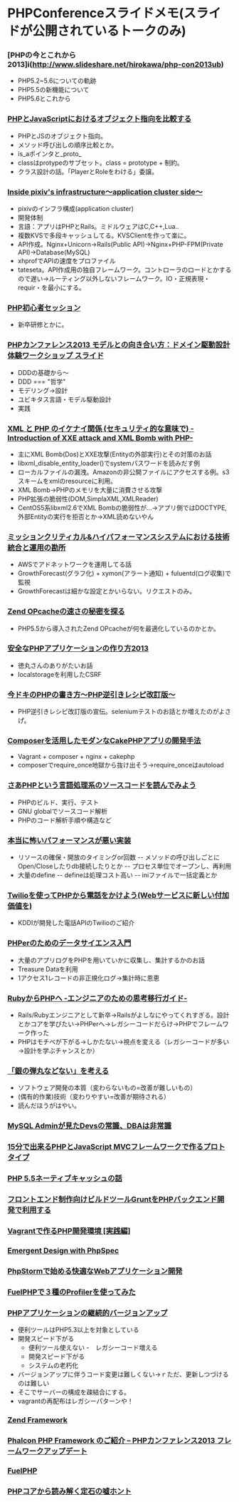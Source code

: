 # PHPConferenceスライドメモ(スライドが公開されているトークのみ)

### [PHPの今とこれから 2013]i(http://www.slideshare.net/hirokawa/php-con2013ub)

- PHP5.2~5.6についての軌跡
- PHP5.5の新機能について
- PHP5.6とこれから

### [PHPとJavaScriptにおけるオブジェクト指向を比較する](http://www.slideshare.net/kwatch/phpjavascript) 

- PHPとJSのオブジェクト指向。
- メソッド呼び出しの順序比較とか。
- is_aポインタと_proto_
- classはprotypeのサブセット。class = prototype + 制約。
- クラス設計の話。「PlayerとRoleをわける」委譲。

### [Inside pixiv's infrastructure〜application cluster side〜](http://www.slideshare.net/cubicdaiya/inside-pixiv-infrastructure)

- pixivのインフラ構成(application cluster)
- 開発体制
- 言語：アプリはPHPとRails。ミドルウェアはC,C++,Lua..
- 複数KVSで多段キャッシュしてる。KVSClientを作って楽に。
- API作成。Nginx+Unicorn->Rails(Public API)->Nginx+PHP-FPM(Private API)->Database(MySQL)
- xhprofでAPIの速度をプロファイル
- tateseta。API作成用の独自フレームワーク。コントローラのロードとかするので遅い→ルーティング以外しないフレームワーク。IO・正規表現・requir・を最小にする。

### [PHP初心者セッション](http://www.slideshare.net/kashioka/php2013)

- 新卒研修とかに。

### [PHPカンファレンス2013 モデルとの向き合い方：ドメイン駆動設計体験ワークショップ スライド](https://speakerdeck.com/hidenorigoto/phpkanhuarensu2013-moderutofalsexiang-kihe-ifang-domeinqu-dong-she-ji-ti-yan-wakusiyotupu-suraido)

- DDDの基礎から～
- DDD === "哲学"
- モデリング→設計
- ユビキタス言語・モデル駆動設計
- 実践

### [XML と PHP のイケナイ関係 (セキュリティ的な意味で) -Introduction of XXE attack and XML Bomb with PHP-](http://www.slideshare.net/ebihara/phpcon-2013xmlphpvuln)

- 主にXML Bomb(Dos)とXXE攻撃(Entityの外部実行)とその対策のお話
- libxml_disable_entity_loader()でsystemパスワードを読みだす例
- ローカルファイルの漏洩。Amazonの非公開ファイルにアクセスする例。s3スキームをxmlのresourceに利用。
- XML Bomb→PHPのメモリを大量に消費させる攻撃
- PHP拡張の脆弱性(DOM,SimplaXML,XMLReader)
- CentOS5系libxml2.6でXML Bombの脆弱性が...→アプリ側ではDOCTYPE,外部Entityの実行を拒否とか→XML読めないやん

### [ミッションクリティカル&ハイパフォーマンスシステムにおける技術統合と運用の勘所](https://speakerdeck.com/bash0c7/phpconference2013presentation-number-phpcon2013)

- AWSでアドネットワークを運用してる話
- GrowthForecast(グラフ化) + xymon(アラート通知) + fuluentd(ログ収集)で監視
- GrowthForecastは細かな設定とかいらない。リクエストのみ。

### [Zend OPcacheの速さの秘密を探る](http://sssslide.com/www.slideshare.net/hnw/zend-opcache)

- PHP5.5から導入されたZend OPcacheが何を最適化しているのかとか。

### [安全なPHPアプリケーションの作り方2013](http://www.slideshare.net/ockeghem/phpconf2013)

- 徳丸さんのありがたいお話
- localstorageを利用したCSRF

### [今ドキのPHPの書き方〜PHP逆引きレシピ改訂版〜](http://unsolublesugar.com/20130915/005329/)

- PHP逆引きレシピ改訂版の宣伝。seleniumテストのお話とか増えたのがよさげ。

### [Composerを活用したモダンなCakePHPアプリの開発手法](https://speakerdeck.com/yandod/cakephpdemoshi-eru-composerwohuo-yong-sitamodannakai-fa-shou-fa)

- Vagrant + composer + nginx + cakephp
- composerでrequire_once地獄から抜け出そう→require_onceはautoload

### [さあPHPという言語処理系のソースコードを読んでみよう](http://anatoo.jp/phpcon2013/)

- PHPのビルド、実行、テスト
- GNU globalでソースコード解析
- PHPのコード解析手順や構造など

### [本当に怖いパフォーマンスが悪い実装](http://www.slideshare.net/techblogyahoo/phpcon2013-performance)

- リソースの確保・開放のタイミングor回数
-- メソッドの呼び出しごとにOpen/Closeしたりdb接続したりとか
-- プロセス単位でオープンし、再利用
- 大量のdefine
-- defineは処理コスト高い
-- iniファイルで一括定義とか

### [Twilioを使ってPHPから電話をかけよう(Webサービスに新しい付加価値を)](http://www.slideshare.net/ichikaway/ichikawa-phpcon2013-twilio)

- KDDIが開発した電話APIのTwilioのご紹介

### [PHPerのためのデータサイエンス入門](https://speakerdeck.com/sotarok/introduction-to-data-science-for-php-users)

- 大量のアプリログをPHPを用いていかに収集し、集計するかのお話
- Treasure Dataを利用
- 1アクセス1レコードの非正規化ログ→集計時に恩恵

### [RubyからPHPへ -エンジニアのための思考移行ガイド-](https://speakerdeck.com/kuromatu/rubykaraphphe-enziniafalsetamefalsesi-kao-yi-xing-gaido)

- Rails/Rubyエンジニアとして新卒→Railsがよしなにやってくれすぎる。設計とかコアを学びたい→PHPerへ→レガシーコードだらけ→PHPでフレームワーク作った
- PHPはモチベが下がる→しかたない→視点を変える（レガシーコードが多い→設計を学ぶチャンスとか）

### [「銀の弾丸などない」を考える](http://www.slideshare.net/kitoku_magic/ss-26184970)

- ソフトウェア開発の本質（変わらないもの=改善が難しいもの）
- (偶有的作業)技術（変わりやすい=改善が期待される）
- 読んだほうがはやい。

### [MySQL Adminが見たDevsの常識、DBAは非常識](http://www.slideshare.net/yoku0825/devsdba)

### [15分で出来るPHPとJavaScript MVCフレームワークで作るプロトタイプ](http://twileshare.com/azlb)

### [PHP 5.5ネーティブキャッシュの話](http://www.slideshare.net/hirokawa/php-55-26227359)

### [フロントエンド制作向けビルドツールGruntをPHPバックエンド開発で利用する](http://www.slideshare.net/mishikawa55/2013-phpcon)

### [Vagrantで作るPHP開発環境 [実践編]](http://www.slideshare.net/shin1x1/vagrant-php)

### [Emergent Design with PhpSpec](http://www.slideshare.net/marcello.duarte/emergent-design-with-phpspec)

### [PhpStormで始める快適なWebアプリケーション開発](http://www.slideshare.net/Vexus2/2013-0914-phpstorm?ref=http://sssslide.com/www.slideshare.net/Vexus2/2013-0914-phpstorm)

### [FuelPHPで３種のProfilerを使ってみた](http://unsolublesugar.com/20130915/005329/)

### [PHPアプリケーションの継続的バージョンアップ](https://speakerdeck.com/kentaro/how-to-continuously-upgrade-web-services-written-in-php)

- 便利ツールはPHP5.3以上を対象としている
- 開発スピード下がる
    - 便利ツール使えない
    -　レガシーコード増える
    - 開発スピード下がる
    - システムの老朽化
- バージョンアップに伴うコード変更は難しくない→ｒただ、更新しつづけるのは難しい
- そこでサーバーの構成を疎結合にする。
- vagrantの再配布はレガシーパターンや！

### [Zend Framework](http://www.slideshare.net/sasezaki/zf-26187507)

### [Phalcon PHP Framework のご紹介 – PHPカンファレンス2013 フレームワークアップデート](http://www.slideshare.net/dzeyelid/introduction-phalconatphpcon)

### [FuelPHP](https://docs.google.com/presentation/d/1q2s6ULmPIw3rRLS-tJR773p5xsMkTgHVJIPK_T4TgVc/pub?start=false&loop=false&delayms=3000#slide=id.p)

### [PHPコアから読み解く定石の嘘ホント](http://www.slideshare.net/techblogyahoo/phpcon2013-true-orfalse)

### []()